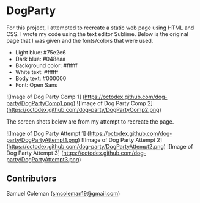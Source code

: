 # DogParty

For this project, I attempted to recreate a static web page using HTML and CSS. I wrote my code using the text editor Sublime. Below is the original page that I was given and the fonts/colors that were used.

* Light blue: #75e2e6
* Dark blue: #048eaa
* Background color: #ffffff
* White text: #ffffff
* Body text: #000000
* Font: Open Sans

![Image of Dog Party Comp 1]
(https://octodex.github.com/dog-party/DogPartyComp1.png)
![Image of Dog Party Comp 2]
(https://octodex.github.com/dog-party/DogPartyComp2.png)

The screen shots below are from my attempt to recreate the page.

![Image of Dog Party Attempt 1]
(https://octodex.github.com/dog-party/DogPartyAttempt1.png)
![Image of Dog Party Attempt 2]
(https://octodex.github.com/dog-party/DogPartyAttempt2.png)
![Image of Dog Party Attempt 3]
(https://octodex.github.com/dog-party/DogPartyAttempt3.png)

## Contributors 

Samuel Coleman (smcoleman19@gmail.com)
